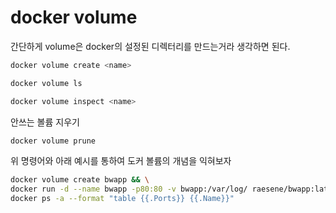 # docker volume
간단하게 volume은 docker의 설정된 디렉터리를 만드는거라 생각하면 된다.


``` bash
docker volume create <name>
```

``` bash
docker volume ls
```

``` bash
docker volume inspect <name>
```
안쓰는 볼륨 지우기
``` bash
docker volume prune
```

위 명령어와 아래 예시를 통하여 도커 볼륨의 개념을 익혀보자
``` bash
docker volume create bwapp && \
docker run -d --name bwapp -p80:80 -v bwapp:/var/log/ raesene/bwapp:latest && \
docker ps -a --format "table {{.Ports}} {{.Name}}"
```
